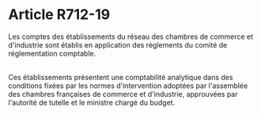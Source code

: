 # Article R712-19

<p>Les comptes des établissements du réseau des chambres de commerce et d'industrie sont établis en application des règlements du comité de réglementation comptable.</p><p><br/>Ces établissements présentent une comptabilité analytique dans des conditions fixées par les normes d'intervention adoptées par l'assemblée des chambres françaises de commerce et d'industrie, approuvées par l'autorité de tutelle et le ministre chargé du budget.</p>